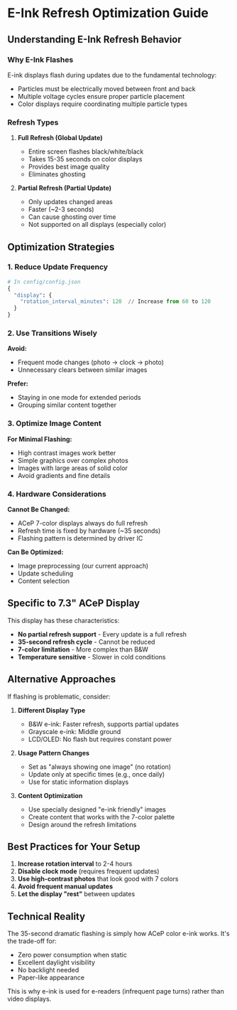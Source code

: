 # E-Ink Refresh Optimization Guide

## Understanding E-Ink Refresh Behavior

### Why E-Ink Flashes

E-ink displays flash during updates due to the fundamental technology:
- Particles must be electrically moved between front and back
- Multiple voltage cycles ensure proper particle placement
- Color displays require coordinating multiple particle types

### Refresh Types

1. **Full Refresh (Global Update)**
   - Entire screen flashes black/white/black
   - Takes 15-35 seconds on color displays
   - Provides best image quality
   - Eliminates ghosting

2. **Partial Refresh (Partial Update)**
   - Only updates changed areas
   - Faster (~2-3 seconds)
   - Can cause ghosting over time
   - Not supported on all displays (especially color)

## Optimization Strategies

### 1. Reduce Update Frequency

```python
# In config/config.json
{
  "display": {
    "rotation_interval_minutes": 120  // Increase from 60 to 120
  }
}
```

### 2. Use Transitions Wisely

**Avoid:**
- Frequent mode changes (photo → clock → photo)
- Unnecessary clears between similar images

**Prefer:**
- Staying in one mode for extended periods
- Grouping similar content together

### 3. Optimize Image Content

**For Minimal Flashing:**
- High contrast images work better
- Simple graphics over complex photos
- Images with large areas of solid color
- Avoid gradients and fine details

### 4. Hardware Considerations

**Cannot Be Changed:**
- ACeP 7-color displays always do full refresh
- Refresh time is fixed by hardware (~35 seconds)
- Flashing pattern is determined by driver IC

**Can Be Optimized:**
- Image preprocessing (our current approach)
- Update scheduling
- Content selection

## Specific to 7.3" ACeP Display

This display has these characteristics:
- **No partial refresh support** - Every update is a full refresh
- **35-second refresh cycle** - Cannot be reduced
- **7-color limitation** - More complex than B&W
- **Temperature sensitive** - Slower in cold conditions

## Alternative Approaches

If flashing is problematic, consider:

1. **Different Display Type**
   - B&W e-ink: Faster refresh, supports partial updates
   - Grayscale e-ink: Middle ground
   - LCD/OLED: No flash but requires constant power

2. **Usage Pattern Changes**
   - Set as "always showing one image" (no rotation)
   - Update only at specific times (e.g., once daily)
   - Use for static information displays

3. **Content Optimization**
   - Use specially designed "e-ink friendly" images
   - Create content that works with the 7-color palette
   - Design around the refresh limitations

## Best Practices for Your Setup

1. **Increase rotation interval** to 2-4 hours
2. **Disable clock mode** (requires frequent updates)
3. **Use high-contrast photos** that look good with 7 colors
4. **Avoid frequent manual updates**
5. **Let the display "rest"** between updates

## Technical Reality

The 35-second dramatic flashing is simply how ACeP color e-ink works. It's the trade-off for:
- Zero power consumption when static
- Excellent daylight visibility  
- No backlight needed
- Paper-like appearance

This is why e-ink is used for e-readers (infrequent page turns) rather than video displays.